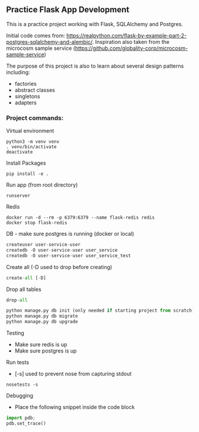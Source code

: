 ## Practice Flask App Development

This is a practice project working with Flask, SQLAlchemy and Postgres. 

Initial code comes from: https://realpython.com/flask-by-example-part-2-postgres-sqlalchemy-and-alembic/. Inspiration also taken from the microcosm sample service (https://github.com/globality-corp/microcosm-sample-service)

The purpose of this project is also to learn about several design patterns including: 
- factories
- abstract classes
- singletons
- adapters

### Project commands:
Virtual environment
```
python3 -m venv venv
. venv/bin/activate
deactivate
```


Install Packages
```
pip install -e .
```

Run app (from root directory)
```
runserver
```

Redis
```
docker run -d --rm -p 6379:6379 --name flask-redis redis
docker stop flask-redis
```

DB - make sure postgres is running (docker or local)
```python
createuser user-service-user
createdb -O user-service-user user_service
createdb -O user-service-user user_service_test
```

Create all (-D used to drop before creating)
```python
create-all [-D]
```

Drop all tables
```python
drop-all
```

```python - not working
python manage.py db init (only needed if starting project from scratch)
python manage.py db migrate
python manage.py db upgrade
```

Testing
- Make sure redis is up
- Make sure postgres is up

Run tests
- [-s] used to prevent nose from capturing stdout
```
nosetests -s
```

Debugging
- Place the following snippet inside the code block
```python
import pdb; 
pdb.set_trace() 
```
